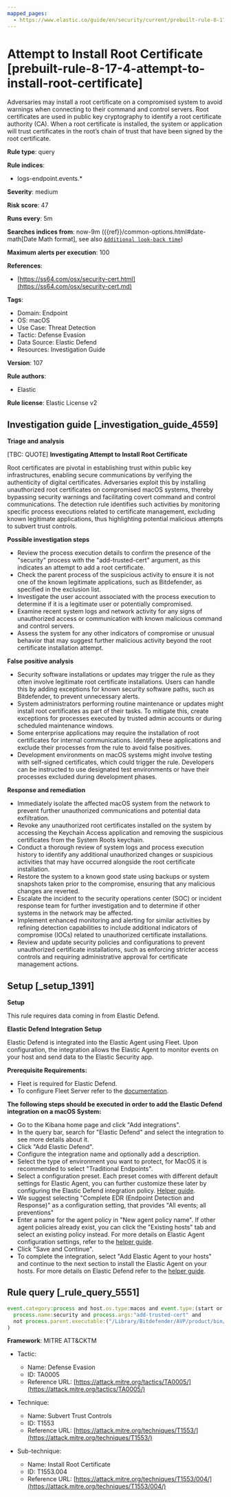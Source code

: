 ```yaml
---
mapped_pages:
  - https://www.elastic.co/guide/en/security/current/prebuilt-rule-8-17-4-attempt-to-install-root-certificate.html
---
```


# Attempt to Install Root Certificate [prebuilt-rule-8-17-4-attempt-to-install-root-certificate]

Adversaries may install a root certificate on a compromised system to avoid warnings when connecting to their command and control servers. Root certificates are used in public key cryptography to identify a root certificate authority (CA). When a root certificate is installed, the system or application will trust certificates in the root’s chain of trust that have been signed by the root certificate.

**Rule type**: query

**Rule indices**:

* logs-endpoint.events.*

**Severity**: medium

**Risk score**: 47

**Runs every**: 5m

**Searches indices from**: now-9m ({{ref}}/common-options.html#date-math[Date Math format], see also [`Additional look-back time`](docs-content://solutions/security/detect-and-alert/create-detection-rule.md#rule-schedule))

**Maximum alerts per execution**: 100

**References**:

* [https://ss64.com/osx/security-cert.html](https://ss64.com/osx/security-cert.md)

**Tags**:

* Domain: Endpoint
* OS: macOS
* Use Case: Threat Detection
* Tactic: Defense Evasion
* Data Source: Elastic Defend
* Resources: Investigation Guide

**Version**: 107

**Rule authors**:

* Elastic

**Rule license**: Elastic License v2

## Investigation guide [_investigation_guide_4559]

**Triage and analysis**

[TBC: QUOTE]
**Investigating Attempt to Install Root Certificate**

Root certificates are pivotal in establishing trust within public key infrastructures, enabling secure communications by verifying the authenticity of digital certificates. Adversaries exploit this by installing unauthorized root certificates on compromised macOS systems, thereby bypassing security warnings and facilitating covert command and control communications. The detection rule identifies such activities by monitoring specific process executions related to certificate management, excluding known legitimate applications, thus highlighting potential malicious attempts to subvert trust controls.

**Possible investigation steps**

* Review the process execution details to confirm the presence of the "security" process with the "add-trusted-cert" argument, as this indicates an attempt to add a root certificate.
* Check the parent process of the suspicious activity to ensure it is not one of the known legitimate applications, such as Bitdefender, as specified in the exclusion list.
* Investigate the user account associated with the process execution to determine if it is a legitimate user or potentially compromised.
* Examine recent system logs and network activity for any signs of unauthorized access or communication with known malicious command and control servers.
* Assess the system for any other indicators of compromise or unusual behavior that may suggest further malicious activity beyond the root certificate installation attempt.

**False positive analysis**

* Security software installations or updates may trigger the rule as they often involve legitimate root certificate installations. Users can handle this by adding exceptions for known security software paths, such as Bitdefender, to prevent unnecessary alerts.
* System administrators performing routine maintenance or updates might install root certificates as part of their tasks. To mitigate this, create exceptions for processes executed by trusted admin accounts or during scheduled maintenance windows.
* Some enterprise applications may require the installation of root certificates for internal communications. Identify these applications and exclude their processes from the rule to avoid false positives.
* Development environments on macOS systems might involve testing with self-signed certificates, which could trigger the rule. Developers can be instructed to use designated test environments or have their processes excluded during development phases.

**Response and remediation**

* Immediately isolate the affected macOS system from the network to prevent further unauthorized communications and potential data exfiltration.
* Revoke any unauthorized root certificates installed on the system by accessing the Keychain Access application and removing the suspicious certificates from the System Roots keychain.
* Conduct a thorough review of system logs and process execution history to identify any additional unauthorized changes or suspicious activities that may have occurred alongside the root certificate installation.
* Restore the system to a known good state using backups or system snapshots taken prior to the compromise, ensuring that any malicious changes are reverted.
* Escalate the incident to the security operations center (SOC) or incident response team for further investigation and to determine if other systems in the network may be affected.
* Implement enhanced monitoring and alerting for similar activities by refining detection capabilities to include additional indicators of compromise (IOCs) related to unauthorized certificate installations.
* Review and update security policies and configurations to prevent unauthorized certificate installations, such as enforcing stricter access controls and requiring administrative approval for certificate management actions.


## Setup [_setup_1391]

**Setup**

This rule requires data coming in from Elastic Defend.

**Elastic Defend Integration Setup**

Elastic Defend is integrated into the Elastic Agent using Fleet. Upon configuration, the integration allows the Elastic Agent to monitor events on your host and send data to the Elastic Security app.

**Prerequisite Requirements:**

* Fleet is required for Elastic Defend.
* To configure Fleet Server refer to the [documentation](docs-content://reference/ingestion-tools/fleet/fleet-server.md).

**The following steps should be executed in order to add the Elastic Defend integration on a macOS System:**

* Go to the Kibana home page and click "Add integrations".
* In the query bar, search for "Elastic Defend" and select the integration to see more details about it.
* Click "Add Elastic Defend".
* Configure the integration name and optionally add a description.
* Select the type of environment you want to protect, for MacOS it is recommended to select "Traditional Endpoints".
* Select a configuration preset. Each preset comes with different default settings for Elastic Agent, you can further customize these later by configuring the Elastic Defend integration policy. [Helper guide](docs-content://solutions/security/configure-elastic-defend/configure-an-integration-policy-for-elastic-defend.md).
* We suggest selecting "Complete EDR (Endpoint Detection and Response)" as a configuration setting, that provides "All events; all preventions"
* Enter a name for the agent policy in "New agent policy name". If other agent policies already exist, you can click the "Existing hosts" tab and select an existing policy instead. For more details on Elastic Agent configuration settings, refer to the [helper guide](docs-content://reference/ingestion-tools/fleet/agent-policy.md).
* Click "Save and Continue".
* To complete the integration, select "Add Elastic Agent to your hosts" and continue to the next section to install the Elastic Agent on your hosts. For more details on Elastic Defend refer to the [helper guide](docs-content://solutions/security/configure-elastic-defend/install-elastic-defend.md).


## Rule query [_rule_query_5551]

```js
event.category:process and host.os.type:macos and event.type:(start or process_started) and
  process.name:security and process.args:"add-trusted-cert" and
  not process.parent.executable:("/Library/Bitdefender/AVP/product/bin/BDCoreIssues" or "/Applications/Bitdefender/SecurityNetworkInstallerApp.app/Contents/MacOS/SecurityNetworkInstallerApp"
)
```

**Framework**: MITRE ATT&CKTM

* Tactic:

    * Name: Defense Evasion
    * ID: TA0005
    * Reference URL: [https://attack.mitre.org/tactics/TA0005/](https://attack.mitre.org/tactics/TA0005/)

* Technique:

    * Name: Subvert Trust Controls
    * ID: T1553
    * Reference URL: [https://attack.mitre.org/techniques/T1553/](https://attack.mitre.org/techniques/T1553/)

* Sub-technique:

    * Name: Install Root Certificate
    * ID: T1553.004
    * Reference URL: [https://attack.mitre.org/techniques/T1553/004/](https://attack.mitre.org/techniques/T1553/004/)



